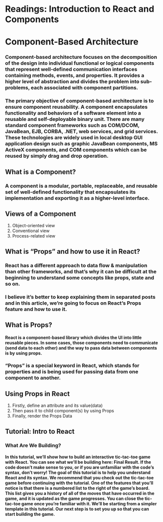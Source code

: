 # Readings: Introduction to React and Components

# Component-Based Architecture

### Component-based architecture focuses on the decomposition of the design into individual functional or logical components that represent well-defined communication interfaces containing methods, events, and properties. It provides a higher level of abstraction and divides the problem into sub-problems, each associated with component partitions.

### The primary objective of component-based architecture is to ensure component reusability. A component encapsulates functionality and behaviors of a software element into a reusable and self-deployable binary unit. There are many standard component frameworks such as COM/DCOM, JavaBean, EJB, CORBA, .NET, web services, and grid services. These technologies are widely used in local desktop GUI application design such as graphic JavaBean components, MS ActiveX components, and COM components which can be reused by simply drag and drop operation.

## What is a Component?
### A component is a modular, portable, replaceable, and reusable set of well-defined functionality that encapsulates its implementation and exporting it as a higher-level interface.

## Views of a Component
1. Object-oriented view
2. Conventional view
3. Process-related view
## What is “Props” and how to use it in React?
### React has a different approach to data flow & manipulation than other frameworks, and that’s why it can be difficult at the beginning to understand some concepts like props, state and so on.
### I believe it’s better to keep explaining them in separated posts and in this article, we’re going to focus on React’s Props feature and how to use it.

## What is Props?
#### React is a component-based library which divides the UI into little reusable pieces. In some cases, those components need to communicate (send data to each other) and the way to pass data between components is by using props.
### “Props” is a special keyword in React, which stands for properties and is being used for passing data from one component to another.
## Using Props in React
1. Firstly, define an attribute and its value(data)
2. Then pass it to child component(s) by using Props
3. Finally, render the Props Data

## Tutorial: Intro to React
### What Are We Building?
#### In this tutorial, we’ll show how to build an interactive tic-tac-toe game with React. You can see what we’ll be building here: Final Result. If the code doesn’t make sense to you, or if you are unfamiliar with the code’s syntax, don’t worry! The goal of this tutorial is to help you understand React and its syntax. We recommend that you check out the tic-tac-toe game before continuing with the tutorial. One of the features that you’ll notice is that there is a numbered list to the right of the game’s board. This list gives you a history of all of the moves that have occurred in the game, and it is updated as the game progresses. You can close the tic-tac-toe game once you’re familiar with it. We’ll be starting from a simpler template in this tutorial. Our next step is to set you up so that you can start building the game.

